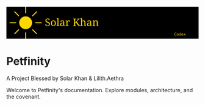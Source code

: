 ![Solar Khan Sigil Banner](assets/banner.svg)

# Petfinity

A Project Blessed by Solar Khan & Lilith.Aethra

Welcome to Petfinity's documentation. Explore modules, architecture, and the covenant.
